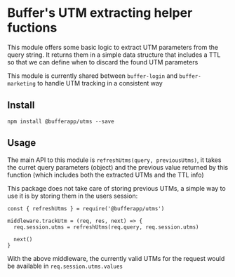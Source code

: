 # Buffer's UTM extracting helper fuctions

This module offers some basic logic to extract UTM parameters from the
query string. It returns them in a simple data structure that includes a
TTL so that we can define when to discard the found UTM parameters

This module is currently shared between `buffer-login` and `buffer-marketing`
to handle UTM tracking in a consistent way

## Install

```
npm install @bufferapp/utms --save
```

## Usage

The main API to this module is `refreshUtms(query, previousUtms)`, it takes
the curret query parameters (object) and the previous value returned by this
function (which includes both the extracted UTMs and the TTL info)

This package does not take care of storing previous UTMs, a simple way to use
it is by storing them in the users session:

```
const { refreshUtms } = require('@bufferapp/utms')

middleware.trackUtm = (req, res, next) => {
  req.session.utms = refreshUtms(req.query, req.session.utms)

  next()
}
```

With the above middleware, the currently valid UTMs for the request would be available
in `req.session.utms.values`
